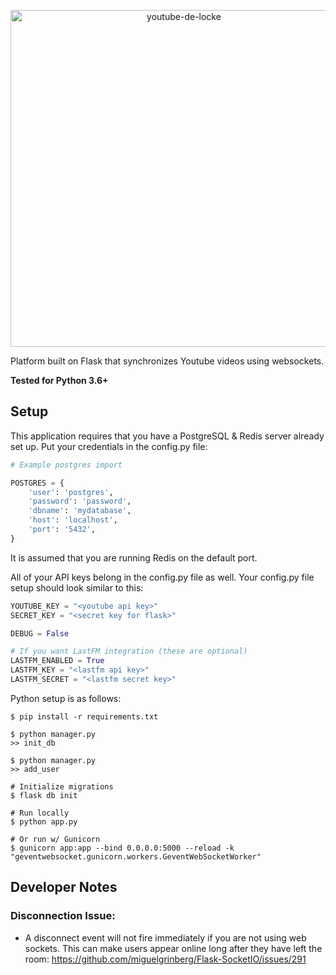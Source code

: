 <p align="center">
  <img src="https://github.com/jtcourtemarche/youtube-de-locke/blob/master/static/images/logo.png" alt="youtube-de-locke" width="539" />
</p>

Platform built on Flask that synchronizes Youtube videos using websockets.

**Tested for Python 3.6+**

## Setup

This application requires that you have a PostgreSQL & Redis server already set up.
Put your credentials in the config.py file:

```python
# Example postgres import

POSTGRES = {
    'user': 'postgres',
    'password': 'password',
    'dbname': 'mydatabase',
    'host': 'localhost',
    'port': '5432',
}
```

It is assumed that you are running Redis on the default port.

All of your API keys belong in the config.py file as well.
Your config.py file setup should look similar to this:

```python
YOUTUBE_KEY = "<youtube api key>"
SECRET_KEY = "<secret key for flask>"

DEBUG = False

# If you want LastFM integration (these are optional)
LASTFM_ENABLED = True
LASTFM_KEY = "<lastfm api key>"
LASTFM_SECRET = "<lastfm secret key>"
```
Python setup is as follows:

```
$ pip install -r requirements.txt

$ python manager.py
>> init_db

$ python manager.py
>> add_user

# Initialize migrations
$ flask db init

# Run locally
$ python app.py 

# Or run w/ Gunicorn
$ gunicorn app:app --bind 0.0.0.0:5000 --reload -k "geventwebsocket.gunicorn.workers.GeventWebSocketWorker"
```

## Developer Notes

### Disconnection Issue:
  - A disconnect event will not fire immediately if you are not using web sockets. This can make users appear online long after they have left the room:
    https://github.com/miguelgrinberg/Flask-SocketIO/issues/291